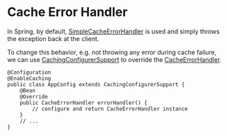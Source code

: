 # Cache Error Handler
In Spring, by default, [SimpleCacheErrorHandler](https://docs.spring.io/spring/docs/current/javadoc-api/org/springframework/cache/interceptor/SimpleCacheErrorHandler.html) is used and simply throws the exception back at the client.

To change this behavior, e.g. not throwing any error during cache failure, we can use [CachingConfigurerSupport](https://docs.spring.io/spring/docs/current/javadoc-api/org/springframework/cache/annotation/CachingConfigurerSupport.html) to override the [CacheErrorHandler](https://docs.spring.io/spring/docs/current/javadoc-api/org/springframework/cache/interceptor/CacheErrorHandler.html).

	@Configuration
	@EnableCaching
	public class AppConfig extends CachingConfigurerSupport {
		@Bean
		@Override
		public CacheErrorHandler errorHandler() {
			// configure and return CacheErrorHandler instance
		}
		// ...
	}

 